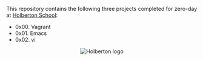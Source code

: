 This repository contains the following three projects completed for zero-day at [Holberton School](https://www.holbertonschool.com/):

* 0x00. Vagrant
* 0x01. Emacs
* 0x02. vi

<p align="center">
  <img src="http://www.holbertonschool.com/holberton-logo.png" alt="Holberton logo">
</p>  
